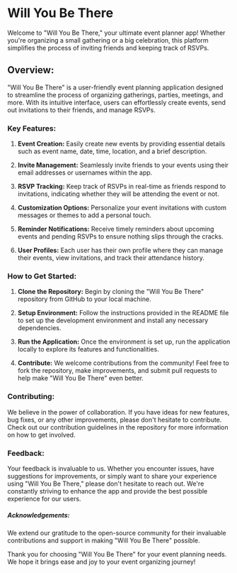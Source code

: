 <h1>Will You Be There</h1>

Welcome to "Will You Be There," your ultimate event planner app! Whether you're organizing a small gathering or a big celebration, this platform simplifies the process of inviting friends and keeping track of RSVPs.

<h2>Overview:</h2>
"Will You Be There" is a user-friendly event planning application designed to streamline the process of organizing gatherings, parties, meetings, and more. With its intuitive interface, users can effortlessly create events, send out invitations to their friends, and manage RSVPs.

<h3>Key Features:</h3>

1. **Event Creation:** Easily create new events by providing essential details such as event name, date, time, location, and a brief description.

2. **Invite Management:** Seamlessly invite friends to your events using their email addresses or usernames within the app.

3. **RSVP Tracking:** Keep track of RSVPs in real-time as friends respond to invitations, indicating whether they will be attending the event or not.

4. **Customization Options:** Personalize your event invitations with custom messages or themes to add a personal touch.

5. **Reminder Notifications:** Receive timely reminders about upcoming events and pending RSVPs to ensure nothing slips through the cracks.

6. **User Profiles:** Each user has their own profile where they can manage their events, view invitations, and track their attendance history.

<h3>How to Get Started:</h3>

1. **Clone the Repository:** Begin by cloning the "Will You Be There" repository from GitHub to your local machine.

2. **Setup Environment:** Follow the instructions provided in the README file to set up the development environment and install any necessary dependencies.

3. **Run the Application:** Once the environment is set up, run the application locally to explore its features and functionalities.

4. **Contribute:** We welcome contributions from the community! Feel free to fork the repository, make improvements, and submit pull requests to help make "Will You Be There" even better.

<h3>Contributing:</h3>
We believe in the power of collaboration. If you have ideas for new features, bug fixes, or any other improvements, please don't hesitate to contribute. Check out our contribution guidelines in the repository for more information on how to get involved.

<h3>Feedback:</h3>
Your feedback is invaluable to us. Whether you encounter issues, have suggestions for improvements, or simply want to share your experience using "Will You Be There," please don't hesitate to reach out. We're constantly striving to enhance the app and provide the best possible experience for our users.

<h5>Acknowledgements:</h5>
We extend our gratitude to the open-source community for their invaluable contributions and support in making "Will You Be There" possible.

Thank you for choosing "Will You Be There" for your event planning needs. We hope it brings ease and joy to your event organizing journey!
